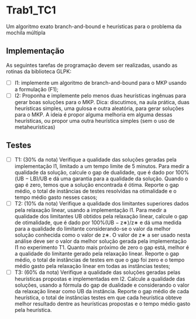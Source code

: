 # Trab1_TC1
Um algoritmo exato branch-and-bound e heurísticas para o problema da mochila múltipla

## Implementação
As seguintes tarefas de programação devem ser realizadas, usando as rotinas da biblioteca GLPK:
- [ ] I1: implemente um algoritmo de branch-and-bound para o MKP usando a formulação (F1);
- [ ] I2: Proponha e implemente pelo menos duas heurísticas ingênuas para gerar boas soluções para o
MKP. Dica: discutimos, na aula prática, duas heurísticas simples, uma gulosa e outra aleatória, para gerar soluções para o MKP. A ideia é propor alguma melhoria em alguma dessas heurísticas, ou propor uma outra heurística simples (sem o uso de metaheurísticas)

## Testes
- [ ] T1: (30% da nota) Verifique a qualidade das soluções geradas pela implementação I1, limitado a um
tempo limite de 5 minutos. Para medir a qualidade da solução, calcule o gap de dualidade, que é
dado por 100%(UB − LB)/UB e dá uma garantia para a qualidade da solução. Quando o gap é
zero, temos que a solução encontrada é ótima. Reporte o gap médio, o total de instâncias de testes
resolvidas na otimalidade e o tempo médio gasto nesses casos;
- [ ] T2: (10% da nota) Verifique a qualidade dos limitantes superiores dados pela relaxação linear, usando a
implementação I1. Para medir a qualidade dos limitantes UB obtidos pela relaxação linear, calcule
o gap de otimalidade, que é dado por 100%(UB − z∗)/z∗ e dá uma medida para a qualidade do
limitante considerando-se o valor da melhor solução conhecida como o valor de z∗. O valor de
z∗ a ser usado nesta análise deve ser o valor da melhor solução gerada pela implementação I1 no
experimento T1. Quanto mais próximo de zero o gap está, melhor é a qualidade do limitante gerado
pela relaxação linear. Reporte o gap médio, o total de instâncias de testes em que o gap foi zero e
o tempo médio gasto pela relaxação linear em todas as instâncias testes;
- [ ] T3: (60% da nota) Verifique a qualidade das soluções geradas pelas heurísticas propostas e implementadas em I2. Calcule a qualidade das soluções, usando a fórmula do gap de dualidade e considerando
o valor da relaxação linear como UB da instância. Reporte o gap médio de cada heurística, o total
de instâncias testes em que cada heurística obteve melhor resultado dentre as heurísticas propostas
e o tempo médio gasto pela heurística.
